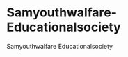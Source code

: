 Samyouthwalfare-Educationalsociety
==================================

Samyouthwalfare Educationalsociety
